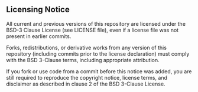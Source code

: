 ## Licensing Notice

All current and previous versions of this repository are licensed under the BSD-3 Clause License (see LICENSE file), even if a license file was not present in earlier commits.

Forks, redistributions, or derivative works from any version of this repository (including commits prior to the license declaration) must comply with the BSD 3-Clause terms, including appropriate attribution.

If you fork or use code from a commit before this notice was added, you are still required to reproduce the copyright notice,
license terms, and disclaimer as described in clause 2 of the BSD 3-Clause License.